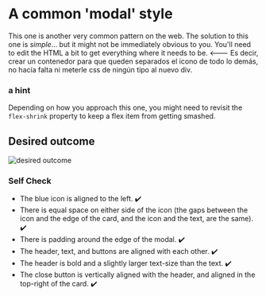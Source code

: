 # A common 'modal' style
This one is another very common pattern on the web. The solution to this one is _simple_... but it might not be immediately obvious to you. You'll need to edit the HTML a bit to get everything where it needs to be. <--- Es decir, crear un contenedor para que queden separados el icono de todo lo demás, no hacía falta ni meterle css de ningún tipo al nuevo div. 

### a hint
Depending on how you approach this one, you might need to revisit the `flex-shrink` property to keep a flex item from getting smashed.

## Desired outcome

![desired outcome](./desired-outcome.png)

### Self Check

- The blue icon is aligned to the left. ✔️
- There is equal space on either side of the icon (the gaps between the icon and the edge of the card, and the icon and the text, are the same). ✔️
- There is padding around the edge of the modal. ✔️
- The header, text, and buttons are aligned with each other. ✔️
- The header is bold and a slightly larger text-size than the text. ✔️
- The close button is vertically aligned with the header, and aligned in the top-right of the card. ✔️
